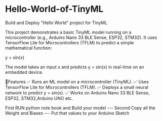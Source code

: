 # Hello-World-of-TinyML
Build and Deploy "Hello World" project for TinyML 

This project demonstrates a basic TinyML model running on a microcontroller (e.g., Arduino Nano 33 BLE Sense, ESP32, STM32). It uses TensorFlow Lite for Microcontrollers (TFLM) to predict a simple mathematical function:

y = sin(x)

The model takes an input x and predicts y = sin(x) in real-time on an embedded device.

📌Features
✅ Runs an ML model on a microcontroller (TinyML).
✅ Uses TensorFlow Lite for Microcontrollers (TFLM).
✅ Deploys a small neural network to predict y = sin(x).
✅ Works on Arduino Nano 33 BLE Sense, ESP32, STM32,Arduino UNO etc.

 First RUN python note book and Build your model ---
 Second Copy all the Weight and Biases ---
 Put that values to your Arduino Sketch 
